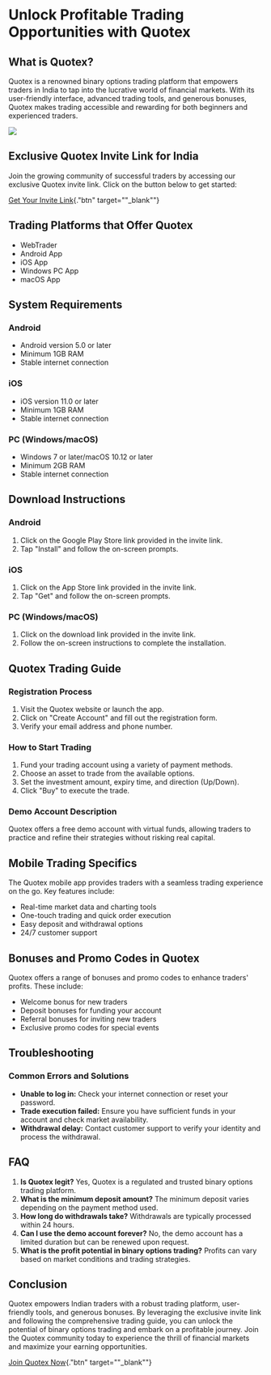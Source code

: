# Unlock Profitable Trading Opportunities with Quotex

## What is Quotex?

Quotex is a renowned binary options trading platform that empowers
traders in India to tap into the lucrative world of financial markets.
With its user-friendly interface, advanced trading tools, and generous
bonuses, Quotex makes trading accessible and rewarding for both
beginners and experienced traders.

[![](https://static.quotex.io/files/4_en/300_250.jpg)](https://traff.sbs/brokerqxlid)

## Exclusive Quotex Invite Link for India

Join the growing community of successful traders by accessing our
exclusive Quotex invite link. Click on the button below to get started:

[Get Your Invite
Link](\%22https://traff.sbs/brokerqxlid\%22){."btn"
target=""_blank""}

## Trading Platforms that Offer Quotex

-   WebTrader
-   Android App
-   iOS App
-   Windows PC App
-   macOS App

## System Requirements

### Android

-   Android version 5.0 or later
-   Minimum 1GB RAM
-   Stable internet connection

### iOS

-   iOS version 11.0 or later
-   Minimum 1GB RAM
-   Stable internet connection

### PC (Windows/macOS)

-   Windows 7 or later/macOS 10.12 or later
-   Minimum 2GB RAM
-   Stable internet connection

## Download Instructions

### Android

1.  Click on the Google Play Store link provided in the invite link.
2.  Tap "Install" and follow the on-screen prompts.

### iOS

1.  Click on the App Store link provided in the invite link.
2.  Tap "Get" and follow the on-screen prompts.

### PC (Windows/macOS)

1.  Click on the download link provided in the invite link.
2.  Follow the on-screen instructions to complete the installation.

## Quotex Trading Guide

### Registration Process

1.  Visit the Quotex website or launch the app.
2.  Click on "Create Account" and fill out the registration form.
3.  Verify your email address and phone number.

### How to Start Trading

1.  Fund your trading account using a variety of payment methods.
2.  Choose an asset to trade from the available options.
3.  Set the investment amount, expiry time, and direction (Up/Down).
4.  Click "Buy" to execute the trade.

### Demo Account Description

Quotex offers a free demo account with virtual funds, allowing traders
to practice and refine their strategies without risking real capital.

## Mobile Trading Specifics

The Quotex mobile app provides traders with a seamless trading
experience on the go. Key features include:

-   Real-time market data and charting tools
-   One-touch trading and quick order execution
-   Easy deposit and withdrawal options
-   24/7 customer support

## Bonuses and Promo Codes in Quotex

Quotex offers a range of bonuses and promo codes to enhance traders\'
profits. These include:

-   Welcome bonus for new traders
-   Deposit bonuses for funding your account
-   Referral bonuses for inviting new traders
-   Exclusive promo codes for special events

## Troubleshooting

### Common Errors and Solutions

-   **Unable to log in:** Check your internet connection or reset your
    password.
-   **Trade execution failed:** Ensure you have sufficient funds in your
    account and check market availability.
-   **Withdrawal delay:** Contact customer support to verify your
    identity and process the withdrawal.

## FAQ

1.  **Is Quotex legit?** Yes, Quotex is a regulated and trusted binary
    options trading platform.
2.  **What is the minimum deposit amount?** The minimum deposit varies
    depending on the payment method used.
3.  **How long do withdrawals take?** Withdrawals are typically
    processed within 24 hours.
4.  **Can I use the demo account forever?** No, the demo account has a
    limited duration but can be renewed upon request.
5.  **What is the profit potential in binary options trading?** Profits
    can vary based on market conditions and trading strategies.

## Conclusion

Quotex empowers Indian traders with a robust trading platform,
user-friendly tools, and generous bonuses. By leveraging the exclusive
invite link and following the comprehensive trading guide, you can
unlock the potential of binary options trading and embark on a
profitable journey. Join the Quotex community today to experience the
thrill of financial markets and maximize your earning opportunities.

[Join Quotex Now](\%22https://traff.sbs/brokerqxlid\%22){."btn"
target=""_blank""}


